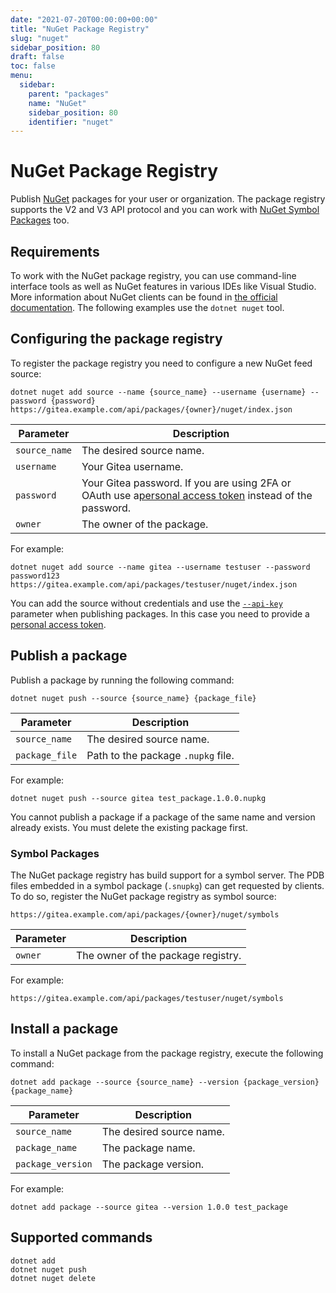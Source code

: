 ```yaml
---
date: "2021-07-20T00:00:00+00:00"
title: "NuGet Package Registry"
slug: "nuget"
sidebar_position: 80
draft: false
toc: false
menu:
  sidebar:
    parent: "packages"
    name: "NuGet"
    sidebar_position: 80
    identifier: "nuget"
---
```

# NuGet Package Registry

Publish [NuGet](https://www.nuget.org/) packages for your user or organization. The package registry supports the V2 and V3 API protocol and you can work with [NuGet Symbol Packages](https://docs.microsoft.com/en-us/nuget/create-packages/symbol-packages-snupkg) too.

## Requirements

To work with the NuGet package registry, you can use command-line interface tools as well as NuGet features in various IDEs like Visual Studio.
More information about NuGet clients can be found in [the official documentation](https://docs.microsoft.com/en-us/nuget/install-nuget-client-tools).
The following examples use the `dotnet nuget` tool.

## Configuring the package registry

To register the package registry you need to configure a new NuGet feed source:

```shell
dotnet nuget add source --name {source_name} --username {username} --password {password} https://gitea.example.com/api/packages/{owner}/nuget/index.json
```

| Parameter       | Description                                                                                                                                    |
| --------------- | ---------------------------------------------------------------------------------------------------------------------------------------------- |
| `source_name` | The desired source name.                                                                                                                       |
| `username`    | Your Gitea username.                                                                                                                           |
| `password`    | Your Gitea password. If you are using 2FA or OAuth use a[personal access token](development/api-usage.md#authentication) instead of the password. |
| `owner`       | The owner of the package.                                                                                                                      |

For example:

```shell
dotnet nuget add source --name gitea --username testuser --password password123 https://gitea.example.com/api/packages/testuser/nuget/index.json
```

You can add the source without credentials and use the [`--api-key`](https://docs.microsoft.com/en-us/dotnet/core/tools/dotnet-nuget-push) parameter when publishing packages. In this case you need to provide a [personal access token](development/api-usage.md#authentication).

## Publish a package

Publish a package by running the following command:

```shell
dotnet nuget push --source {source_name} {package_file}
```

| Parameter        | Description                          |
| ---------------- | ------------------------------------ |
| `source_name`  | The desired source name.             |
| `package_file` | Path to the package `.nupkg` file. |

For example:

```shell
dotnet nuget push --source gitea test_package.1.0.0.nupkg
```

You cannot publish a package if a package of the same name and version already exists. You must delete the existing package first.

### Symbol Packages

The NuGet package registry has build support for a symbol server. The PDB files embedded in a symbol package (`.snupkg`) can get requested by clients.
To do so, register the NuGet package registry as symbol source:

```
https://gitea.example.com/api/packages/{owner}/nuget/symbols
```

| Parameter | Description                        |
| --------- | ---------------------------------- |
| `owner` | The owner of the package registry. |

For example:

```
https://gitea.example.com/api/packages/testuser/nuget/symbols
```

## Install a package

To install a NuGet package from the package registry, execute the following command:

```shell
dotnet add package --source {source_name} --version {package_version} {package_name}
```

| Parameter           | Description              |
| ------------------- | ------------------------ |
| `source_name`     | The desired source name. |
| `package_name`    | The package name.        |
| `package_version` | The package version.     |

For example:

```shell
dotnet add package --source gitea --version 1.0.0 test_package
```

## Supported commands

```
dotnet add
dotnet nuget push
dotnet nuget delete
```
